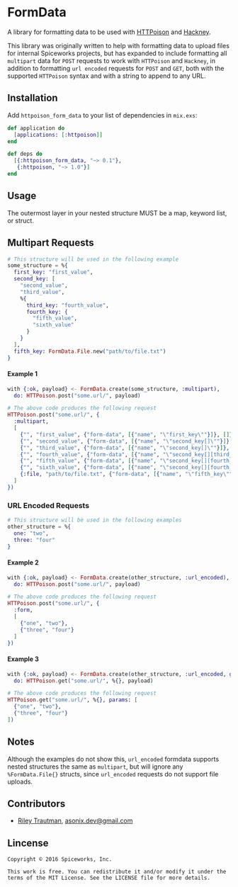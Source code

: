 # FormData

A library for formatting data to be used with
[HTTPoison](https://github.com/edgurgel/httpoison) and
[Hackney](https://github.com/benoitc/hackney).

This library was originally written to help with formatting data to upload files
for internal Spiceworks projects, but has expanded to include formatting all
`multipart` data for `POST` requests to work with `HTTPoison` and `Hackney`, in
addition to formatting `url encoded` requests for `POST` and `GET`, both with
the supported `HTTPoison` syntax and with a string to append to any URL.


## Installation

Add `httpoison_form_data` to your list of dependencies in `mix.exs`:

```elixir
def application do
  [applications: [:httpoison]]
end

def deps do
  [{:httpoison_form_data, "~> 0.1"},
   {:httpoison, "~> 1.0"}]
end
```

## Usage

The outermost layer in your nested structure MUST be a map, keyword list, or struct.

## Multipart Requests
```elixir
# This structure will be used in the following example
some_structure = %{
  first_key: "first_value",
  second_key: [
    "second_value",
    "third_value",
    %{
      third_key: "fourth_value",
      fourth_key: {
        "fifth_value",
        "sixth_value"
      }
    }
  ],
  fifth_key: FormData.File.new("path/to/file.txt")
}
```
#### Example 1
```elixir
with {:ok, payload} <- FormData.create(some_structure, :multipart),
  do: HTTPoison.post("some.url/", payload)

# The above code produces the following request
HTTPoison.post("some.url/", {
  :multipart,
  [
    {"", "first_value", {"form-data", [{"name", "\"first_key\""}]}, []},
    {"", "second_value", {"form-data", [{"name", "\"second_key[]\""}]}, []},
    {"", "third_value", {"form-data", [{"name", "\"second_key[]\""}]}, []},
    {"", "fourth_value", {"form-data", [{"name", "\"second_key[][third_key]\""}]}, []},
    {"", "fifth_value", {"form-data", [{"name", "\"second_key[][fourth_key][]\""}]}, []},
    {"", "sixth_value", {"form-data", [{"name", "\"second_key[][fourth_key][]\""}]}, []},
    {:file, "path/to/file.txt", {"form-data", [{"name", "\"fifth_key\""}, {"filename", "\"file.txt\""}]}, []}
  ]
})
```
### URL Encoded Requests
```elixir
# This structure will be used in the following examples
other_structure = %{
  one: "two",
  three: "four"
}
```
#### Example 2
```elixir
with {:ok, payload} <- FormData.create(other_structure, :url_encoded),
  do: HTTPoison.post("some.url/", payload)

# The above code produces the following request
HTTPoison.post("some.url/", {
  :form,
  [
    {"one", "two"},
    {"three", "four"}
  ]
})
```
#### Example 3
```elixir
with {:ok, payload} <- FormData.create(other_structure, :url_encoded, get: true),
  do: HTTPoison.get("some.url/", %{}, payload)

# The above code produces the following request
HTTPoison.get("some.url/", %{}, params: [
  {"one", "two"},
  {"three", "four"}
])
```

## Notes
Although the examples do not show this, `url_encoded` formdata supports nested
structures the same as `multipart`, but will ignore any `%FormData.File{}`
structs, since `url_encoded` requests do not support file uploads.

## Contributors
 - [Riley Trautman](https://github.com/asonix), asonix.dev@gmail.com

## Lincense
```
Copyright © 2016 Spiceworks, Inc.

This work is free. You can redistribute it and/or modify it under the
terms of the MIT License. See the LICENSE file for more details.
```
